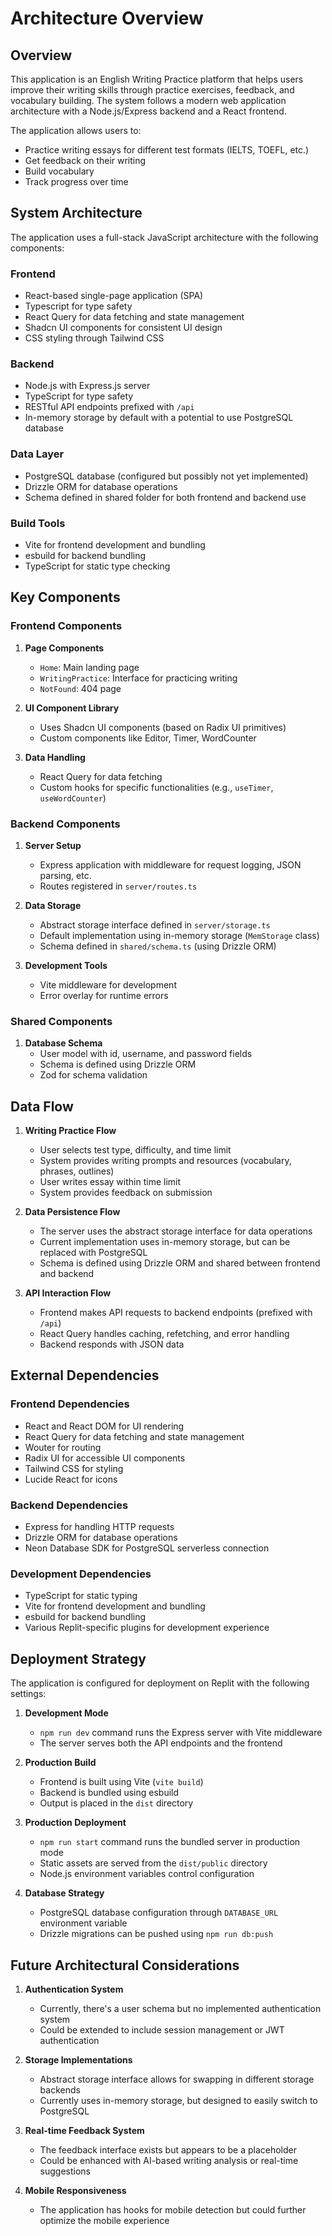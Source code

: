 # Architecture Overview

## Overview

This application is an English Writing Practice platform that helps users improve their writing skills through practice exercises, feedback, and vocabulary building. The system follows a modern web application architecture with a Node.js/Express backend and a React frontend.

The application allows users to:
- Practice writing essays for different test formats (IELTS, TOEFL, etc.)
- Get feedback on their writing
- Build vocabulary
- Track progress over time

## System Architecture

The application uses a full-stack JavaScript architecture with the following components:

### Frontend
- React-based single-page application (SPA)
- Typescript for type safety
- React Query for data fetching and state management
- Shadcn UI components for consistent UI design
- CSS styling through Tailwind CSS

### Backend
- Node.js with Express.js server
- TypeScript for type safety
- RESTful API endpoints prefixed with `/api`
- In-memory storage by default with a potential to use PostgreSQL database

### Data Layer
- PostgreSQL database (configured but possibly not yet implemented)
- Drizzle ORM for database operations
- Schema defined in shared folder for both frontend and backend use

### Build Tools
- Vite for frontend development and bundling
- esbuild for backend bundling
- TypeScript for static type checking

## Key Components

### Frontend Components

1. **Page Components**
   - `Home`: Main landing page
   - `WritingPractice`: Interface for practicing writing
   - `NotFound`: 404 page

2. **UI Component Library**
   - Uses Shadcn UI components (based on Radix UI primitives)
   - Custom components like Editor, Timer, WordCounter

3. **Data Handling**
   - React Query for data fetching
   - Custom hooks for specific functionalities (e.g., `useTimer`, `useWordCounter`)

### Backend Components

1. **Server Setup**
   - Express application with middleware for request logging, JSON parsing, etc.
   - Routes registered in `server/routes.ts`

2. **Data Storage**
   - Abstract storage interface defined in `server/storage.ts`
   - Default implementation using in-memory storage (`MemStorage` class)
   - Schema defined in `shared/schema.ts` (using Drizzle ORM)

3. **Development Tools**
   - Vite middleware for development
   - Error overlay for runtime errors

### Shared Components

1. **Database Schema**
   - User model with id, username, and password fields
   - Schema is defined using Drizzle ORM
   - Zod for schema validation

## Data Flow

1. **Writing Practice Flow**
   - User selects test type, difficulty, and time limit
   - System provides writing prompts and resources (vocabulary, phrases, outlines)
   - User writes essay within time limit
   - System provides feedback on submission

2. **Data Persistence Flow**
   - The server uses the abstract storage interface for data operations
   - Current implementation uses in-memory storage, but can be replaced with PostgreSQL
   - Schema is defined using Drizzle ORM and shared between frontend and backend

3. **API Interaction Flow**
   - Frontend makes API requests to backend endpoints (prefixed with `/api`)
   - React Query handles caching, refetching, and error handling
   - Backend responds with JSON data

## External Dependencies

### Frontend Dependencies
- React and React DOM for UI rendering
- React Query for data fetching and state management
- Wouter for routing
- Radix UI for accessible UI components
- Tailwind CSS for styling
- Lucide React for icons

### Backend Dependencies
- Express for handling HTTP requests
- Drizzle ORM for database operations
- Neon Database SDK for PostgreSQL serverless connection

### Development Dependencies
- TypeScript for static typing
- Vite for frontend development and bundling
- esbuild for backend bundling
- Various Replit-specific plugins for development experience

## Deployment Strategy

The application is configured for deployment on Replit with the following settings:

1. **Development Mode**
   - `npm run dev` command runs the Express server with Vite middleware
   - The server serves both the API endpoints and the frontend

2. **Production Build**
   - Frontend is built using Vite (`vite build`)
   - Backend is bundled using esbuild
   - Output is placed in the `dist` directory

3. **Production Deployment**
   - `npm run start` command runs the bundled server in production mode
   - Static assets are served from the `dist/public` directory
   - Node.js environment variables control configuration

4. **Database Strategy**
   - PostgreSQL database configuration through `DATABASE_URL` environment variable
   - Drizzle migrations can be pushed using `npm run db:push`

## Future Architectural Considerations

1. **Authentication System**
   - Currently, there's a user schema but no implemented authentication system
   - Could be extended to include session management or JWT authentication

2. **Storage Implementations**
   - Abstract storage interface allows for swapping in different storage backends
   - Currently uses in-memory storage, but designed to easily switch to PostgreSQL

3. **Real-time Feedback System**
   - The feedback interface exists but appears to be a placeholder
   - Could be enhanced with AI-based writing analysis or real-time suggestions

4. **Mobile Responsiveness**
   - The application has hooks for mobile detection but could further optimize the mobile experience